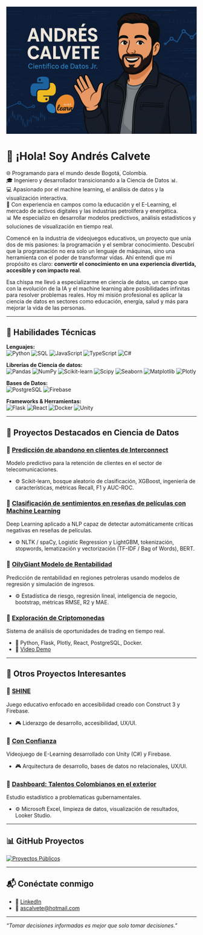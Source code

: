 <!-- Portada -->
<p align="center">
  <img src="https://raw.githubusercontent.com/AndresCalvete-DataScientist/AndresCalvete-DataScientist/main/assets/banner2.png" alt="Andrés Calvete Banner" />
</p>

# 👋 ¡Hola! Soy Andrés Calvete

🌐 Programando para el mundo desde Bogotá, Colombia.  
🎓 Ingeniero y desarrollador transicionando a la Ciencia de Datos 📊.  
💻 Apasionado por el machine learning, el análisis de datos y la visualización interactiva.  
🚀 Con experiencia en campos como la educación y el E-Learning, el mercado de activos digitales y las industrias petrolífera y energética.  
📊 Me especializo en desarrollar modelos predictivos, análisis estadísticos y soluciones de visualización en tiempo real.

Comencé en la industria de videojuegos educativos, un proyecto que unía dos de mis pasiones: la programación y el sembrar conocimiento. Descubrí que la programación no era solo un lenguaje de máquinas, sino una herramienta con el poder de transformar vidas. Ahí entendí que mi propósito es claro: **convertir el conocimiento en una experiencia divertida, accesible y con impacto real**.

Esa chispa me llevó a especializarme en ciencia de datos, un campo que con la evolución de la IA y el machine learning abre posibilidades infinitas para resolver problemas reales. Hoy mi misión profesional es aplicar la ciencia de datos en sectores como educación, energía, salud y más para mejorar la vida de las personas.

---

## 🧰 Habilidades Técnicas

**Lenguajes:**  
![Python](https://img.shields.io/badge/-Python-3776AB?style=flat&logo=python&logoColor=white)
![SQL](https://img.shields.io/badge/-SQL-4479A1?style=flat&logo=postgresql&logoColor=white)
![JavaScript](https://img.shields.io/badge/-JavaScript-F7DF1E?style=flat&logo=javascript&logoColor=black)
![TypeScript](https://img.shields.io/badge/-TypeScript-3178C6?style=flat&logo=typescript&logoColor=white)
![C#](https://img.shields.io/badge/-C%23-239120?style=flat&logo=c-sharp&logoColor=white)

**Librerías de Ciencia de datos:**  
![Pandas](https://img.shields.io/badge/-Pandas-150458?style=flat&logo=pandas)
![NumPy](https://img.shields.io/badge/-NumPy-013243?style=flat&logo=numpy)
![Scikit-learn](https://img.shields.io/badge/-Scikit--learn-F7931E?style=flat&logo=scikit-learn&logoColor=white)
![Scipy](https://img.shields.io/badge/-SciPy-8CAAE6?style=flat&logo=scipy&logoColor=white)
![Seaborn](https://img.shields.io/badge/-Seaborn-3776AB?style=flat)
![Matplotlib](https://img.shields.io/badge/-Matplotlib-11557C?style=flat)
![Plotly](https://img.shields.io/badge/-Plotly-3F4F75?style=flat&logo=plotly)

**Bases de Datos:**  
![PostgreSQL](https://img.shields.io/badge/-PostgreSQL-336791?style=flat&logo=postgresql)
![Firebase](https://img.shields.io/badge/-Firebase-FFCA28?style=flat&logo=firebase&logoColor=black)

**Frameworks & Herramientas:**  
![Flask](https://img.shields.io/badge/-Flask-000000?style=flat&logo=flask)
![React](https://img.shields.io/badge/-React-61DAFB?style=flat&logo=react&logoColor=black)
![Docker](https://img.shields.io/badge/-Docker-2496ED?style=flat&logo=docker&logoColor=white)
![Unity](https://img.shields.io/badge/-Unity-000000?style=flat&logo=unity&logoColor=white)

---

## 🧠 Proyectos Destacados en Ciencia de Datos

### 🔹 [Predicción de abandono en clientes de Interconnect](https://github.com/AndresCalvete-DataScientist/interconnect-customer-churn-prediction)
Modelo predictivo para la retención de clientes en el sector de telecomunicaciones.  
- ⚙️ Scikit-learn, bosque aleatorio de clasificación, XGBoost, ingeniería de características, métricas Recall, F1 y AUC-ROC.

### 🔹 [Clasificación de sentimientos en reseñas de películas con Machine Learning](https://github.com/AndresCalvete-DataScientist/movie-reviews-sentiment-classifier)
Deep Learning aplicado a NLP capaz de detectar automáticamente críticas negativas en reseñas de películas.
- ⚙️ NLTK / spaCy, Logistic Regression y LightGBM, tokenización, stopwords, lematización y vectorización (TF-IDF / Bag of Words), BERT.

### 🔹 [OilyGiant Modelo de Rentabilidad](https://github.com/AndresCalvete-DataScientist/oilfield-profitability-model)
Predicción de rentabilidad en regiones petroleras usando modelos de regresión y simulación de ingresos.  
- ⚙️ Estadística de riesgo, regresión lineal, inteligencia de negocio, bootstrap, métricas RMSE, R2 y MAE.

### 🔹 [Exploración de Criptomonedas](https://github.com/AndresCalvete-DataScientist/crypto-scanner-demo)  
Sistema de análisis de oportunidades de trading en tiempo real.  
- 🧪 Python, Flask, Plotly, React, PostgreSQL, Docker.  
- 🎥 [Video Demo](https://drive.google.com/file/d/1aPucHCP8LZVZ_h5lTfnbUGlsokU7VCS2/view?usp=sharing)

---

## 🧠 Otros Proyectos Interesantes

### 🔹 [SHINE](https://www.ourstoriesgame.org/)  
Juego educativo enfocado en accesibilidad creado con Construct 3 y Firebase.  
- 🎮 Liderazgo de desarrollo, accesibilidad, UX/UI.

### 🔹 [Con Confianza](https://conconfianza.web.app/)  
Videojuego de E-Learning desarrollado con Unity (C#) y Firebase.
- 🎮 Arquitectura de desarrollo, bases de datos no relacionales, UX/UI.

### 🔹 [Dashboard: Talentos Colombianos en el exterior](https://lookerstudio.google.com/u/0/reporting/c351b829-46c0-4838-bda2-efba722a0e76/page/p_9jzqr5ki1c)
Estudio estadístico a problematicas gubernamentales.  
- ⚙️ Microsoft Excel, limpieza de datos, visualización de resultados, Looker Studio.

---

## 📊 GitHub Proyectos

[![Proyectos Públicos](https://img.shields.io/badge/Repositorios%20públicos-13-blue?style=for-the-badge&logo=github)](https://github.com/AndresCalvete-DataScientist?tab=repositories)

---

## 📬 Conéctate conmigo

- 💼 [LinkedIn](https://www.linkedin.com/in/andrescalvete/)
- 📧 ascalvete@hotmail.com

---

_“Tomar decisiones informadas es mejor que solo tomar decisiones.”_
